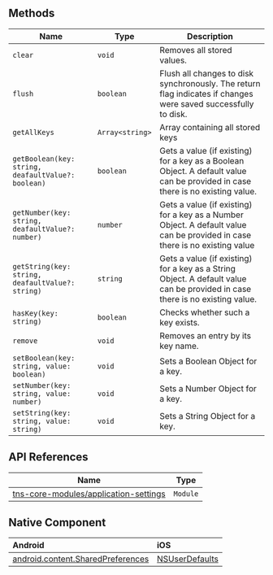 ## Methods

| Name     | Type    | Description    |
|----------|---------|----------------|
| `clear`   | `void` | Removes all stored values. |
| `flush`   | `boolean` | Flush all changes to disk synchronously. The return flag indicates if changes were saved successfully to disk. |
| `getAllKeys`   | `Array<string>` | Array containing all stored keys |
| `getBoolean(key: string, deafaultValue?: boolean)`   | `boolean` | Gets a value (if existing) for a key as a Boolean Object. A default value can be provided in case there is no existing value. |
| `getNumber(key: string, deafaultValue?: number)`   | `number` | Gets a value (if existing) for a key as a Number Object. A default value can be provided in case there is no existing value |
| `getString(key: string, deafaultValue?: string)`   | `string` | Gets a value (if existing) for a key as a String Object. A default value can be provided in case there is no existing value. |
| `hasKey(key: string)`   | `boolean` | Checks whether such a key exists. |
| `remove`   | `void` | Removes an entry by its key name. |
| `setBoolean(key: string, value: boolean)`   | `void` | Sets a Boolean Object for a key. |
| `setNumber(key: string, value: number)`   | `void` | Sets a Number Object for a key. |
| `setString(key: string, value: string)`   | `void` | Sets a String Object for a key. |


## API References

| Name     | Type    | 
|----------|---------|
| [tns-core-modules/application-settings](https://docs.nativescript.org/api-reference/modules/_application_settings_.html) | `Module` | 

## Native Component

| Android               | iOS      |
|:----------------------|:---------|
| [android.content.SharedPreferences](https://developer.android.com/reference/android/content/SharedPreferences.html) | [NSUserDefaults](https://developer.apple.com/documentation/foundation/nsuserdefaults) | 

